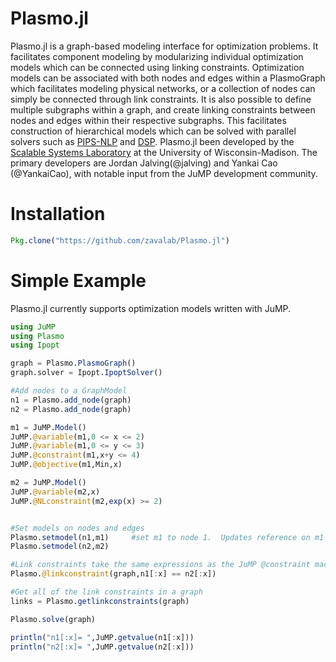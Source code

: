 # Plasmo.jl
Plasmo.jl is a graph-based modeling interface for optimization problems.  It facilitates component modeling by modularizing individual optimization models which can be connected using linking constraints.  Optimization models can be associated with both nodes and edges within a PlasmoGraph which facilitates modeling physical networks, or a collection of nodes can simply be connected through link constraints.  It is also possible to define multiple subgraphs within a graph, and create linking constraints between nodes and edges within their respective subgraphs.  This facilitates construction of hierarchical models which can be solved with parallel solvers such as [PIPS-NLP](https://github.com/Argonne-National-Laboratory/PIPS/tree/master/PIPS-NLP) and [DSP](https://github.com/Argonne-National-Laboratory/DSP).
Plasmo.jl been developed by the [Scalable Systems Laboratory](http://zavalab.engr.wisc.edu/) at the University of Wisconsin-Madison.
The primary developers are Jordan Jalving(@jalving) and Yankai Cao (@YankaiCao), with notable input from the JuMP development community.

# Installation

```julia
Pkg.clone("https://github.com/zavalab/Plasmo.jl")
```

# Simple Example

Plasmo.jl currently supports optimization models written with JuMP.

```julia
using JuMP
using Plasmo
using Ipopt

graph = Plasmo.PlasmoGraph()
graph.solver = Ipopt.IpoptSolver()

#Add nodes to a GraphModel
n1 = Plasmo.add_node(graph)
n2 = Plasmo.add_node(graph)

m1 = JuMP.Model()
JuMP.@variable(m1,0 <= x <= 2)
JuMP.@variable(m1,0 <= y <= 3)
JuMP.@constraint(m1,x+y <= 4)
JuMP.@objective(m1,Min,x)

m2 = JuMP.Model()
JuMP.@variable(m2,x)
JuMP.@NLconstraint(m2,exp(x) >= 2)


#Set models on nodes and edges
Plasmo.setmodel(n1,m1)     #set m1 to node 1.  Updates reference on m1
Plasmo.setmodel(n2,m2)

#Link constraints take the same expressions as the JuMP @constraint macro
Plasmo.@linkconstraint(graph,n1[:x] == n2[:x])

#Get all of the link constraints in a graph
links = Plasmo.getlinkconstraints(graph)

Plasmo.solve(graph)

println("n1[:x]= ",JuMP.getvalue(n1[:x]))
println("n2[:x]= ",JuMP.getvalue(n2[:x]))
```
